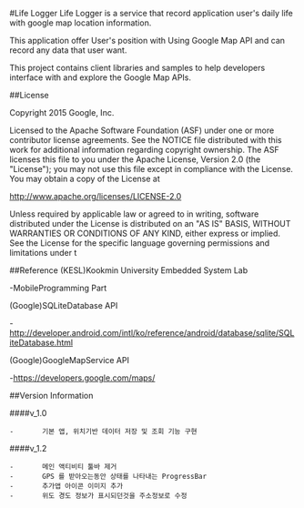 #Life Logger
Life Logger is a service that record application user's daily life with google map location information.

This application offer User's position with Using Google Map API and can record any data that user want.

This project contains client libraries and samples to help developers interface with and explore the Google Map APIs.

##License

Copyright 2015 Google, Inc.

Licensed to the Apache Software Foundation (ASF) under one or more contributor license agreements. See the NOTICE file distributed with this work for additional information regarding copyright ownership. The ASF licenses this file to you under the Apache License, Version 2.0 (the "License"); you may not use this file except in compliance with the License. You may obtain a copy of the License at

http://www.apache.org/licenses/LICENSE-2.0

Unless required by applicable law or agreed to in writing, software distributed under the License is distributed on an "AS IS" BASIS, WITHOUT WARRANTIES OR CONDITIONS OF ANY KIND, either express or implied. See the License for the specific language governing permissions and limitations under t

##Reference
(KESL)Kookmin University Embedded System Lab


  -MobileProgramming Part
  
  
(Google)SQLiteDatabase API


 -http://developer.android.com/intl/ko/reference/android/database/sqlite/SQLiteDatabase.html
 
 
(Google)GoogleMapService API


 -https://developers.google.com/maps/

##Version Information

####v_1.0	

	-		기본 앱, 위치기반 데이터 저장 및 조회 기능 구현
	
		
####v_1.2	

	-		메인 액티비티 툴바 제거
	-		GPS 를 받아오는동안 상태를 나타내는 ProgressBar 
	-		추가앱 아이콘 이미지 추가
	-		위도 경도 정보가 표시되던것을 주소정보로 수정
